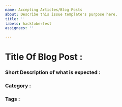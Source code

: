 ```yaml
---
name: Accepting Articles/Blog Posts
about: Describe this issue template's purpose here.
title: ''
labels: hacktoberfest
assignees: ''

---
```


# Title Of Blog Post : 
### Short Description of what is expected : 

### Category :
### Tags :
